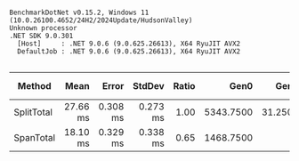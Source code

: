 ```

BenchmarkDotNet v0.15.2, Windows 11 (10.0.26100.4652/24H2/2024Update/HudsonValley)
Unknown processor
.NET SDK 9.0.301
  [Host]     : .NET 9.0.6 (9.0.625.26613), X64 RyuJIT AVX2
  DefaultJob : .NET 9.0.6 (9.0.625.26613), X64 RyuJIT AVX2


```
| Method     | Mean     | Error    | StdDev   | Ratio | Gen0      | Gen1    | Allocated | Alloc Ratio |
|----------- |---------:|---------:|---------:|------:|----------:|--------:|----------:|------------:|
| SplitTotal | 27.66 ms | 0.308 ms | 0.273 ms |  1.00 | 5343.7500 | 31.2500 |  96.14 MB |        1.00 |
| SpanTotal  | 18.10 ms | 0.329 ms | 0.338 ms |  0.65 | 1468.7500 |       - |  26.71 MB |        0.28 |
